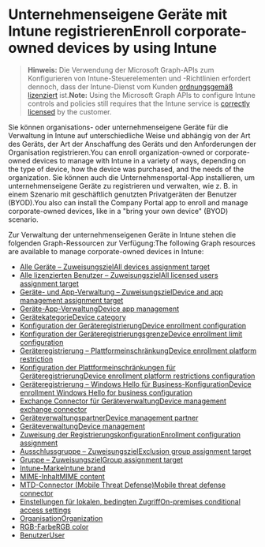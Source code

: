 # <a name="enroll-corporate-owned-devices-by-using-intune"></a><span data-ttu-id="89388-101">Unternehmenseigene Geräte mit Intune registrieren</span><span class="sxs-lookup"><span data-stu-id="89388-101">Enroll corporate-owned devices by using Intune</span></span>

> <span data-ttu-id="89388-102">**Hinweis:** Die Verwendung der Microsoft Graph-APIs zum Konfigurieren von Intune-Steuerelementen und -Richtlinien erfordert dennoch, dass der Intune-Dienst vom Kunden [ordnungsgemäß lizenziert](https://www.microsoft.com/de-DE/cloud-platform/microsoft-intune-pricing) ist.</span><span class="sxs-lookup"><span data-stu-id="89388-102">**Note:** Using the Microsoft Graph APIs to configure Intune controls and policies still requires that the Intune service is [correctly licensed](https://www.microsoft.com/de-DE/cloud-platform/microsoft-intune-pricing) by the customer.</span></span>

<span data-ttu-id="89388-103">Sie können organisations- oder unternehmenseigene Geräte für die Verwaltung in Intune auf unterschiedliche Weise und abhängig von der Art des Geräts, der Art der Anschaffung des Geräts und den Anforderungen der Organisation registrieren.</span><span class="sxs-lookup"><span data-stu-id="89388-103">You can enroll organization-owned or corporate-owned devices to manage with Intune in a variety of ways, depending on the type of device, how the device was purchased, and the needs of the organization.</span></span> <span data-ttu-id="89388-104">Sie können auch die Unternehmensportal-App installieren, um unternehmenseigene Geräte zu registrieren und verwalten, wie z. B. in einem Szenario mit geschäftlich genutzten Privatgeräten der Benutzer (BYOD).</span><span class="sxs-lookup"><span data-stu-id="89388-104">You also can install the Company Portal app to enroll and manage corporate-owned devices, like in a "bring your own device" (BYOD) scenario.</span></span>

<span data-ttu-id="89388-105">Zur Verwaltung der unternehmenseigenen Geräte in Intune stehen die folgenden Graph-Ressourcen zur Verfügung:</span><span class="sxs-lookup"><span data-stu-id="89388-105">The following Graph resources are available to manage corporate-owned devices in Intune:</span></span>

- [<span data-ttu-id="89388-106">Alle Geräte – Zuweisungsziel</span><span class="sxs-lookup"><span data-stu-id="89388-106">All devices assignment target</span></span>](intune_onboarding_alldevicesassignmenttarget.md)
- [<span data-ttu-id="89388-107">Alle lizenzierten Benutzer – Zuweisungsziel</span><span class="sxs-lookup"><span data-stu-id="89388-107">All licensed users assignment target</span></span>](intune_onboarding_alllicensedusersassignmenttarget.md)
- [<span data-ttu-id="89388-108">Geräte- und App-Verwaltung – Zuweisungsziel</span><span class="sxs-lookup"><span data-stu-id="89388-108">Device and app management assignment target</span></span>](intune_onboarding_deviceandappmanagementassignmenttarget.md)
- [<span data-ttu-id="89388-109">Geräte-App-Verwaltung</span><span class="sxs-lookup"><span data-stu-id="89388-109">Device app management</span></span>](intune_onboarding_deviceappmanagement.md)
- [<span data-ttu-id="89388-110">Gerätekategorie</span><span class="sxs-lookup"><span data-stu-id="89388-110">Device category</span></span>](intune_onboarding_devicecategory.md)
- [<span data-ttu-id="89388-111">Konfiguration der Geräteregistrierung</span><span class="sxs-lookup"><span data-stu-id="89388-111">Device enrollment configuration</span></span>](intune_onboarding_deviceenrollmentconfiguration.md)
- [<span data-ttu-id="89388-112">Konfiguration der Geräteregistrierungsgrenze</span><span class="sxs-lookup"><span data-stu-id="89388-112">Device enrollment limit configuration</span></span>](intune_onboarding_deviceenrollmentlimitconfiguration.md)
- [<span data-ttu-id="89388-113">Geräteregistrierung – Plattformeinschränkung</span><span class="sxs-lookup"><span data-stu-id="89388-113">Device enrollment platform restriction</span></span>](intune_onboarding_deviceenrollmentplatformrestriction.md)
- [<span data-ttu-id="89388-114">Konfiguration der Plattformeinschränkungen für Geräteregistrierung</span><span class="sxs-lookup"><span data-stu-id="89388-114">Device enrollment platform restrictions configuration</span></span>](intune_onboarding_deviceenrollmentplatformrestrictionsconfiguration.md)
- [<span data-ttu-id="89388-115">Geräteregistrierung – Windows Hello für Business-Konfiguration</span><span class="sxs-lookup"><span data-stu-id="89388-115">Device enrollment Windows Hello for business configuration</span></span>](intune_onboarding_deviceenrollmentwindowshelloforbusinessconfiguration.md)
- [<span data-ttu-id="89388-116">Exchange Connector für Geräteverwaltung</span><span class="sxs-lookup"><span data-stu-id="89388-116">Device management exchange connector</span></span>](intune_onboarding_devicemanagementexchangeconnector.md)
- [<span data-ttu-id="89388-117">Geräteverwaltungspartner</span><span class="sxs-lookup"><span data-stu-id="89388-117">Device management partner</span></span>](intune_onboarding_devicemanagementpartner.md)
- [<span data-ttu-id="89388-118">Geräteverwaltung</span><span class="sxs-lookup"><span data-stu-id="89388-118">Device management</span></span>](intune_onboarding_devicemanagement.md)
- [<span data-ttu-id="89388-119">Zuweisung der Registrierungskonfiguration</span><span class="sxs-lookup"><span data-stu-id="89388-119">Enrollment configuration assignment</span></span>](intune_onboarding_enrollmentconfigurationassignment.md)
- [<span data-ttu-id="89388-120">Ausschlussgruppe – Zuweisungsziel</span><span class="sxs-lookup"><span data-stu-id="89388-120">Exclusion group assignment target</span></span>](intune_onboarding_exclusiongroupassignmenttarget.md)
- [<span data-ttu-id="89388-121">Gruppe – Zuweisungsziel</span><span class="sxs-lookup"><span data-stu-id="89388-121">Group assignment target</span></span>](intune_onboarding_groupassignmenttarget.md)
- [<span data-ttu-id="89388-122">Intune-Marke</span><span class="sxs-lookup"><span data-stu-id="89388-122">Intune brand</span></span>](intune_onboarding_intunebrand.md)
- [<span data-ttu-id="89388-123">MIME-Inhalt</span><span class="sxs-lookup"><span data-stu-id="89388-123">MIME content</span></span>](intune_onboarding_mimecontent.md)
- [<span data-ttu-id="89388-124">MTD-Connector (Mobile Threat Defense)</span><span class="sxs-lookup"><span data-stu-id="89388-124">Mobile threat defense connector</span></span>](intune_onboarding_mobilethreatdefenseconnector.md)
- [<span data-ttu-id="89388-125">Einstellungen für lokalen, bedingten Zugriff</span><span class="sxs-lookup"><span data-stu-id="89388-125">On-premises conditional access settings</span></span>](intune_onboarding_onpremisesconditionalaccesssettings.md)
- [<span data-ttu-id="89388-126">Organisation</span><span class="sxs-lookup"><span data-stu-id="89388-126">Organization</span></span>](intune_onboarding_organization.md)
- [<span data-ttu-id="89388-127">RGB-Farbe</span><span class="sxs-lookup"><span data-stu-id="89388-127">RGB color</span></span>](intune_onboarding_rgbcolor.md)
- [<span data-ttu-id="89388-128">Benutzer</span><span class="sxs-lookup"><span data-stu-id="89388-128">User</span></span>](intune_onboarding_user.md)
